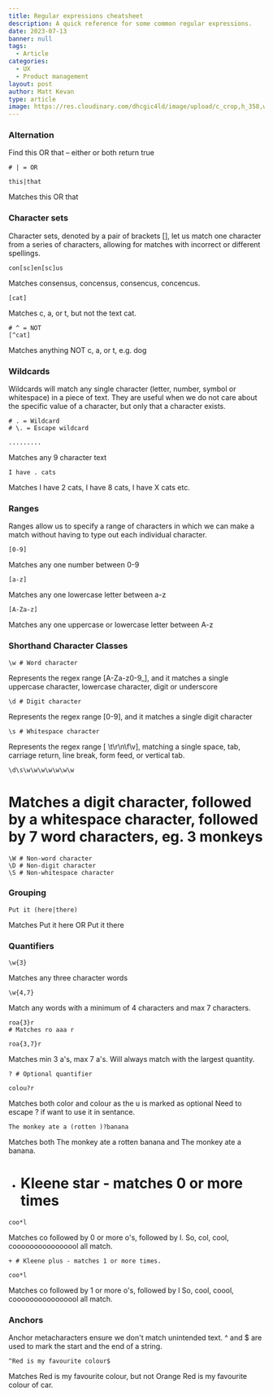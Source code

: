 ```yaml
---
title: Regular expressions cheatsheet
description: A quick reference for some common regular expressions.
date: 2023-07-13
banner: null
tags:
  - Article
categories:
  - UX
  - Product management
layout: post
author: Matt Kevan
type: article
image: https://res.cloudinary.com/dhcgic4ld/image/upload/c_crop,h_358,w_478,x_58,y_120/c_scale,h_358,w_478/v1705279330/slc1/483.png
---
```


### Alternation

Find this OR that – either or both return true

```regex
# | = OR

this|that
```
Matches this OR that

### Character sets

Character sets, denoted by a pair of brackets [], let us match one character from a series of characters, allowing for matches with incorrect or different spellings.

```regex
con[sc]en[sc]us
```
Matches consensus, concensus, consencus, concencus.

```regex
[cat]
```
Matches c, a, or t, but not the text cat.

```regex
# ^ = NOT
[^cat]
```
Matches anything NOT c, a, or t, e.g. dog

### Wildcards

Wildcards will match any single character (letter, number, symbol or whitespace) in a piece of text. They are useful when we do not care about the specific value of a character, but only that a character exists.
```regex
# . = Wildcard
# \. = Escape wildcard
```
```regex
......... 
```
Matches any 9 character text
```regex
I have . cats
```
Matches I have 2 cats, I have 8 cats, I have X cats etc.

### Ranges

Ranges allow us to specify a range of characters in which we can make a match without having to type out each individual character.
```regex
[0-9]
```
Matches any one number between 0-9 

```regex
[a-z]
```
Matches any one lowercase letter between a-z

```regex
[A-Za-z]
```
Matches any one uppercase or lowercase letter between A-z

### Shorthand Character Classes

```regex
\w # Word character
```
Represents the regex range [A-Za-z0-9_], and it matches a single uppercase character, lowercase character, digit or underscore

```regex
\d # Digit character
```
Represents the regex range [0-9], and it matches a single digit character

```regex
\s # Whitespace character
```
Represents the regex range [ \t\r\n\f\v], matching a single space, tab, carriage return, line break, form feed, or vertical tab.

```regex
\d\s\w\w\w\w\w\w\w
```
# Matches a digit character, followed by a whitespace character, followed by 7 word characters, eg. 3 monkeys

```regex
\W # Non-word character
\D # Non-digit character
\S # Non-whitespace character
```

### Grouping
```regex
Put it (here|there)
```
Matches Put it here OR Put it there

### Quantifiers

```regex
\w{3} 
```
Matches any three character words
```regex
\w{4,7}
```
Match any words with a minimum of 4 characters and max 7 characters.
```regex
roa{3}r
# Matches ro aaa r
```
```regex
roa{3,7}r 
```
Matches min 3 a's, max 7 a's. Will always match with the largest quantity.

```regex
? # Optional quantifier 
```
```regex
colou?r
```
Matches both color and colour as the u is marked as optional
Need to escape \? if want to use it in sentance.

```regex
The monkey ate a (rotten )?banana
```
Matches both The monkey ate a rotten banana and The monkey ate a banana.
* # Kleene star - matches 0 or more times

```regex
coo*l 
```
 Matches co followed by 0 or more o's, followed by l. So, col, cool, coooooooooooooool all match.

```regex
+ # Kleene plus - matches 1 or more times.
```
```regex
coo*l 
```
Matches co followed by 1 or more o's, followed by l 
So, cool, coool, coooooooooooooool all match.


### Anchors
Anchor metacharacters ensure we don't match unintended text. ^ and $ are used to mark the start and the end of a string.

```regex
^Red is my favourite colour$
```
Matches Red is my favourite colour, but not Orange Red is my favourite colour of car.
